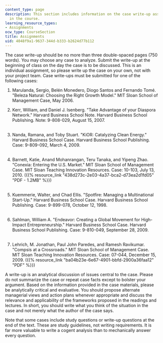 ```yaml
---
content_type: page
description: This section includes information on the case write-up assigned to students
  in the course.
learning_resource_types:
- Assignments
ocw_type: CourseSection
title: Assignments
uid: 4048f9a1-9637-344d-b333-b2624d77b112
---
```


The case write-up should be no more than three double-spaced pages (750 words). You may choose any case to analyze. Submit the write-up at the beginning of class on the day the case is to be discussed. This is an individual assignment, so please write up the case on your own, not with your project team. Case write-ups must be submitted for one of the following cases:

1.  Marulanda, Sergio, Belén Monedero, Diogo Santos and Fernando Tomé. "Beleza Natural: Choosing the Right Growth Model." MIT Sloan School of Management Case, May 2006.  
      
    
2.  Kerr, William, and Daniel J. Isenberg. "Take Advantage of your Diaspora Network." Harvard Business School Note. Harvard Business School Publishing. Note: 9-808-029, August 15, 2007.  
     
3.  Nanda, Ramana, and Toby Stuart. "KiOR: Catalyzing Clean Energy." Harvard Business School Case. Harvard Business School Publishing. Case: 9-809-092, March 4, 2009.  
     
4.  Barnett, Katie, Anand Mohanrangan, Teru Tanaka, and Yipeng Zhao. "Conexia: Entering the U.S. Market." MIT Sloan School of Management Case. MIT Sloan Teaching Innovation Resources. Case: 10-103, July 13, 2010. ({{% resource_link "438d273c-2e03-4a37-bca2-d73ea2d1fd05" "PDF - 1.2MB" %}})  
     
5.  Kuemmerie, Walter, and Chad Ellis. "Spotfire: Managing a Multinational Start-Up." Harvard Business School Case. Harvard Business School Publishing. Case: 9-899-078, October 12, 1998.  
     
6.  Sahlman, William A. "Endeavor: Creating a Global Movement for High-Impact Entrepreneurship." Harvard Business School Case. Harvard Business School Publishing. Case: 9-810-049, September 28, 2009.  
     
7.  Lehrich, M. Jonathan, Paul John Paredes, and Ramesh Ravikumar. "Compsis at a Crossroads." MIT Sloan School of Management Case. MIT Sloan Teaching Innovation Resources. Case: 07-044, December 15, 2009. ({{% resource_link "ba04b23e-6e67-4901-bbfd-2900a36faa12" "PDF" %}})

A write-up is an analytical discussion of issues central to the case. Please do not summarize the case or repeat case facts except to bolster your argument. Based on the information provided in the case materials, please be analytically critical and evaluative. You should propose alternate managerial views and action plans whenever appropriate and discuss the relevance and applicability of the frameworks proposed in the readings and lectures. In short, you should write what you think of the situation in the case and not merely what the author of the case says.

Note that some cases include study questions or write-up questions at the end of the text. These are study guidelines, not writing requirements. It is far more valuable to write a cogent analysis than to mechanically answer every question.